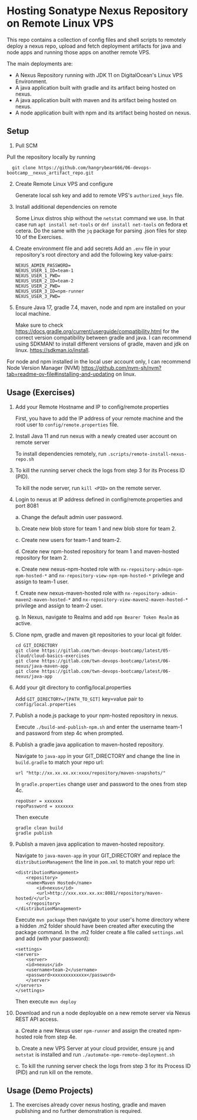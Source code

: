 # Hosting Sonatype Nexus Repository on Remote Linux VPS

This repo contains a collection of config files and shell scripts to remotely deploy a nexus repo, upload and fetch deployment artifacts for java and node apps and running those apps on another remote VPS.

The main deployments are:
- A Nexus Repository running with JDK 11 on DigitalOcean's Linux VPS Environment.
- A java application built with gradle and its artifact being hosted on nexus.
- A java application built with maven and its artifact being hosted on nexus.
- A node application built with npm and its artifact being hosted on nexus.

## Setup

1. Pull SCM

Pull the repository locally by running 
```
  git clone https://github.com/hangrybear666/06-devops-bootcamp__nexus_artifact_repo.git 
```

2. Create Remote Linux VPS and configure

	Generate local ssh key and add to remote VPS's `authorized_keys` file.

3. Install additional dependencies on remote

	Some Linux distros ship without the `netstat` command we use. In that case run `apt install net-tools` or `dnf install net-tools` on fedora et cetera. Do the same with the `jq` package for parsing .json files for step 10 of the Exercises.

4. Create environment file and add secrets
	Add an `.env` file in your repository's root directory and add the following key value-pairs:
	```
	NEXUS_ADMIN_PASSWORD=
	NEXUS_USER_1_ID=team-1
	NEXUS_USER_1_PWD=
	NEXUS_USER_2_ID=team-2
	NEXUS_USER_2_PWD=
	NEXUS_USER_3_ID=npm-runner
	NEXUS_USER_3_PWD=
	```

5. Ensure Java 17, gradle 7.4, maven, node and npm are installed on your local machine.

	Make sure to check https://docs.gradle.org/current/userguide/compatibility.html for the correct version compatibility between gradle and java. I can recommend using SDKMAN! to install different versions of gradle, maven and jdk on linux. https://sdkman.io/install. 

For node and npm installed in the local user account only, I can recommend Node Version Manager (NVM) https://github.com/nvm-sh/nvm?tab=readme-ov-file#installing-and-updating on linux. 

## Usage (Exercises)
1. Add your Remote Hostname and IP to config/remote.properties

	First, you have to add the IP address of your remote machine and the root user to `config/remote.properties` file.

2. Install Java 11 and run nexus with a newly created user account on remote server

	To install dependencies remotely, run `.scripts/remote-install-nexus-repo.sh`

3. To kill the running server check the logs from step 3 for its Process ID (PID).

	To kill the node server, run `kill <PID>` on the remote server.

4. Login to nexus at IP address defined in config/remote.properties and port 8081
	
	a. Change the default admin user password.

	b. Create new blob store for team 1 and new blob store for team 2.

	c. Create new users for team-1 and team-2.

	d. Create new npm-hosted repository for team 1 and maven-hosted repository for team 2.

	e. Create new nexus-npm-hosted role with `nx-repository-admin-npm-npm-hosted-*` and `nx-repository-view-npm-npm-hosted-*` privilege and assign to team-1 user.

	f. Create new nexus-maven-hosted role with `nx-repository-admin-maven2-maven-hosted-*` and `nx-repository-view-maven2-maven-hosted-*` privilege and assign to team-2 user.

	g. In Nexus, navigate to Realms and add `npm Bearer Token Realm` as active.

5.  Clone npm, gradle and maven git repositories to your local git folder.

	```
	cd GIT_DIRECTORY
	git clone https://gitlab.com/twn-devops-bootcamp/latest/05-cloud/cloud-basics-exercises
	git clone https://gitlab.com/twn-devops-bootcamp/latest/06-nexus/java-maven-app
	git clone https://gitlab.com/twn-devops-bootcamp/latest/06-nexus/java-app
	```

6. Add your git directory to config/local.properties
	
	Add `GIT_DIRECTORY=/[PATH_TO_GIT]` key=value pair to `config/local.properties`

7. Publish a node.js package to your npm-hosted repository in nexus.

	Execute `./build-and-publish-npm.sh` and enter the username team-1 and password from step 4c when prompted.

8. Publish a gradle java application to maven-hosted repository. 

	Navigate to `java-app` in your GIT_DIRECTORY and change the line in `build.gradle` to match your repo url:
	```
	url "http://xx.xx.xx.xx:xxxx/repository/maven-snapshots/"

	```

	In `gradle.properties` change user and password to the ones from step 4c.
	```
	repoUser = xxxxxxx
	repoPassword = xxxxxxx
	```

	Then execute
	```
	gradle clean build
	gradle publish
	```

9. Publish a maven java application to maven-hosted repository.

	Navigate to `java-maven-app` in your GIT_DIRECTORY and replace the `distributionManagement` the line in `pom.xml` to match your repo url:

	```
	<distributionManagement>
		<repository>
		<name>Maven Hosted</name>
			<id>nexus</id>
			<url>http://xxx.xxx.xx.xx:8081/repository/maven-hosted/</url>
		</repository>
	</distributionManagement>
	```

	Execute `mvn package` then navigate to your user's home directory where a hidden .m2 folder should have been created after executing the package command. In the .m2 folder create a file called `settings.xml` and add (with your password):

	```
	<settings>
	<servers>
		<server>
		<id>nexus</id>
		<username>team-2</username>
		<password>xxxxxxxxxxxxx</password>
		</server>
	</servers>
	</settings>
	``` 

	Then execute `mvn deploy`

10. Download and run a node deployable on a new remote server via Nexus REST API access.

	a. Create a new Nexus user `npm-runner` and assign the created npm-hosted role from step 4e.

	b. Create a new VPS Server at your cloud provider, ensure `jq` and `netstat` is installed and run `./automate-npm-remote-deployment.sh`

	c. To kill the running server check the logs from step 3 for its Process ID (PID) and run kill <PID> on the remote.

## Usage (Demo Projects)

1. The exercises already cover nexus hosting, gradle and maven publishing and no further demonstration is required.



